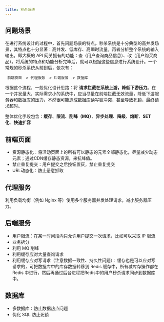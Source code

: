 ```yaml
---
title: 秒杀系统
---
```


## 问题场景

在进行系统设计的过程中，首先问题场景的特点。秒杀系统是十分典型的高并发场景，其特点也十分显著：高并发、低库存、高瞬时流量。再者分析整个系统的输入输出，即大概的 API 网关拥有的功能：查（用户查询商品信息）、改（用户购买商品）。将系统的特点和功能分析完毕后，就可以根据这些信息进行系统设计。一个常规的秒杀系统从前到后，依次有：

```log
 前端页面 -> 代理服务 -> 后端服务 -> 数据库
```

根据这个流程，一般优化设计思路：将 **请求拦截在系统上游，降低下游压力**。在一个并发量大，实际需求小的系统中，应当尽量在前端拦截无效流量，降低下游服务器和数据库的压力，不然很可能造成数据库读写锁冲突，甚至导致死锁，最终请求超时。

整体优化手段包含：**缓存**、**限流**、**削峰（MQ）**、**异步处理**、**降级**、**熔断**、**SET化**、**快速扩容**


## 前端页面

- 资源静态化：将活动页面上的所有可以静态的元素全部静态化，尽量减少动态元素；通过CDN缓存静态资源，来抗峰值。
- 禁止重复提交：用户提交之后按钮置灰，禁止重复提交
- URL动态化：防止恶意抓取

## 代理服务

利用负载均衡（例如 Nginx 等）使用多个服务器并发处理请求，减小服务器压力。

## 后端服务

- 用户限流：在某一时间段内只允许用户提交一次请求，比如可以采取 IP 限流
- 业务拆分
- 利用 MQ 削峰
- 利用缓存应对大量查询请求
- 利用缓存应对写请求（注意数据一致性、持久性问题）：缓存也是可以应对写请求的，可把数据库中的库存数据转移到 Redis 缓存中，所有减库存操作都在 Redis 中进行，然后再通过后台进程把Redis中的用户秒杀请求同步到数据库中。

## 数据库

- 多数据库：防止数据热点问题
- 优化 SQL 防止死锁